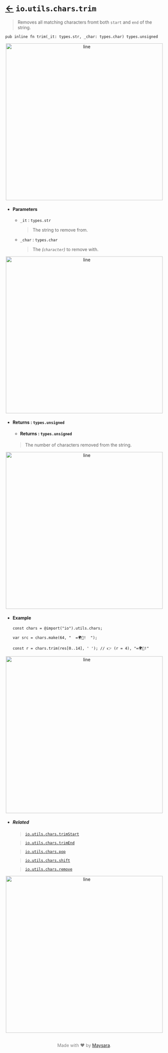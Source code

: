 # [←](../readme.md) `io`.`utils`.`chars`.`trim`

> Removes all matching characters fromt both `start` and `end` of the string.

```zig
pub inline fn trim(_it: types.str, _char: types.char) types.unsigned
```

<div align="center">
<img src="https://raw.githubusercontent.com/Super-ZIG/io/refs/heads/main/docs/dist/img/md/line.png" alt="line" style="width:500px;"/>
</div>

- #### Parameters

    - `_it` : `types.str`

        > The string to remove from.


    - `_char` : `types.char`

        > The _(`character`)_ to remove with.


<div align="center">
<img src="https://raw.githubusercontent.com/Super-ZIG/io/refs/heads/main/docs/dist/img/md/line.png" alt="line" style="width:500px;"/>
</div>

- #### Returns : `types.unsigned`

    - #### Returns : `types.unsigned`

    > The number of characters removed from the string.

<div align="center">
<img src="https://raw.githubusercontent.com/Super-ZIG/io/refs/heads/main/docs/dist/img/md/line.png" alt="line" style="width:500px;"/>
</div>

- #### Example

    ```zig
    const chars = @import("io").utils.chars;
    ```

    ```zig
    var src = chars.make(64, "  =🌍🌟!  ");

    const r = chars.trim(res[0..14], ' '); // 👉 (r = 4), "=🌍🌟!"
    ```

<div align="center">
<img src="https://raw.githubusercontent.com/Super-ZIG/io/refs/heads/main/docs/dist/img/md/line.png" alt="line" style="width:500px;"/>
</div>

- ##### Related

  > [`io.utils.chars.trimStart`](./trimStart.md)

  > [`io.utils.chars.trimEnd`](./trimEnd.md)

  > [`io.utils.chars.pop`](./pop.md)

  > [`io.utils.chars.shift`](./shift.md)

  > [`io.utils.chars.remove`](./remove.md)


<div align="center">
<img src="https://raw.githubusercontent.com/Super-ZIG/io/refs/heads/main/docs/dist/img/md/line.png" alt="line" style="width:500px;"/>
</div>

<p align="center" style="color:grey;"><br />Made with ❤️ by <a href="http://github.com/maysara-elshewehy" target="blank">Maysara</a>.</p>